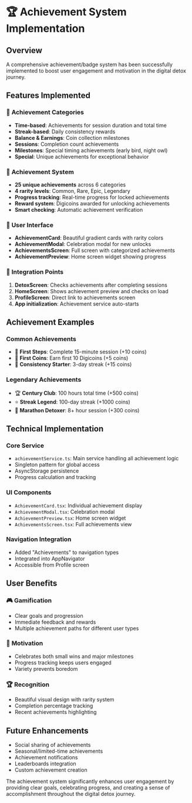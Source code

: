 # 🏆 Achievement System Implementation

## Overview
A comprehensive achievement/badge system has been successfully implemented to boost user engagement and motivation in the digital detox journey.

## Features Implemented

### 🎯 **Achievement Categories**
- **Time-based**: Achievements for session duration and total time
- **Streak-based**: Daily consistency rewards
- **Balance & Earnings**: Coin collection milestones
- **Sessions**: Completion count achievements
- **Milestones**: Special timing achievements (early bird, night owl)
- **Special**: Unique achievements for exceptional behavior

### 🏅 **Achievement System**
- **25 unique achievements** across 6 categories
- **4 rarity levels**: Common, Rare, Epic, Legendary
- **Progress tracking**: Real-time progress for locked achievements
- **Reward system**: Digicoins awarded for unlocking achievements
- **Smart checking**: Automatic achievement verification

### 🎨 **User Interface**
- **AchievementCard**: Beautiful gradient cards with rarity colors
- **AchievementModal**: Celebration modal for new unlocks
- **AchievementsScreen**: Full screen with categorized achievements
- **AchievementPreview**: Home screen widget showing progress

### 🔄 **Integration Points**
1. **DetoxScreen**: Checks achievements after completing sessions
2. **HomeScreen**: Shows achievement preview and checks on load
3. **ProfileScreen**: Direct link to achievements screen
4. **App initialization**: Achievement service auto-starts

## Achievement Examples

### Common Achievements
- 🚶 **First Steps**: Complete 15-minute session (+10 coins)
- 💎 **First Coins**: Earn first 10 Digicoins (+5 coins)
- 📅 **Consistency Starter**: 3-day streak (+15 coins)

### Legendary Achievements
- 🏆 **Century Club**: 100 hours total time (+500 coins)
- ⭐ **Streak Legend**: 100-day streak (+1000 coins)
- 🏃 **Marathon Detoxer**: 8+ hour session (+300 coins)

## Technical Implementation

### Core Service
- `achievementService.ts`: Main service handling all achievement logic
- Singleton pattern for global access
- AsyncStorage persistence
- Progress calculation and tracking

### UI Components
- `AchievementCard.tsx`: Individual achievement display
- `AchievementModal.tsx`: Celebration modal
- `AchievementPreview.tsx`: Home screen widget
- `AchievementsScreen.tsx`: Full achievements view

### Navigation Integration
- Added "Achievements" to navigation types
- Integrated into AppNavigator
- Accessible from Profile screen

## User Benefits

### 🎮 **Gamification**
- Clear goals and progression
- Immediate feedback and rewards
- Multiple achievement paths for different user types

### 💪 **Motivation**
- Celebrates both small wins and major milestones
- Progress tracking keeps users engaged
- Variety prevents boredom

### 🏆 **Recognition**
- Beautiful visual design with rarity system
- Completion percentage tracking
- Recent achievements highlighting

## Future Enhancements
- Social sharing of achievements
- Seasonal/limited-time achievements
- Achievement notifications
- Leaderboards integration
- Custom achievement creation

The achievement system significantly enhances user engagement by providing clear goals, celebrating progress, and creating a sense of accomplishment throughout the digital detox journey.